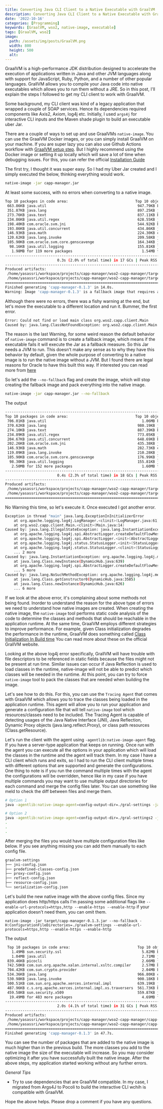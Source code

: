 ```yaml
---
title: Converting Java CLI Client to a Native Executable with GraalVM
description: Converting Java CLI Client to a Native Executable with GraalVM
date: '2022-10-16'
categories: [Programming]
keywords: [GraalVM, wso2, native-image, executable]
tags: [GraalVM, wso2]
image:
  path: /assets/img/posts/GraalVM.png
  width: 800
  height: 500
  alt:
---
```


GraalVM is a high-performance JDK distribution designed to accelerate the execution of applications written in Java and other JVM languages along with support for JavaScript, Ruby, Python, and a number of other popular languages. GrallVM allows you to compile your Java code into native executables which allows you to run them without a JRE. So in this post, I'll explain the steps I followed to get my CLI client to work with GraalVM. 

Some background, my CLI client was kind of a legacy application that wrapped a couple of SOAP services. Hence its dependencies required components like Axis2, Axiom, log4j etc. Initially, I used `args4j` for interactive CLI inputs and the Maven shade plugin to build an executable uber Jar.

There are a couple of ways to set up and use GraalVMs `native-image`. You can use the GraalVM Docker images, or you can simply install GraalVM on your machine. If you are super lazy you can also use Github Actions workflow with [GraalVM setup step](https://github.com/marketplace/actions/github-action-for-graalvm). But I highly recommend using the Docker image or setting it up locally which will save a lot of time when debugging issues. For this, you can refer the official [Installation Guide](https://www.graalvm.org/java/quickstart/)

The first try, I thought it was super easy. So I had my Uber Jar created and I simply executed the below, thinking everything would work.

```sh
native-image -jar capp-manager.jar
```

At least some success, with no errors when converting to a native image.

```sh
Top 10 packages in code area:                               Top 10 object types in image heap:
 663.86KB java.util                                          947.79KB byte[] for code metadata
 351.87KB java.lang                                          897.25KB java.lang.String
 273.76KB java.text                                          837.11KB byte[] for general heap data
 234.86KB java.util.regex                                    628.55KB java.lang.Class
 198.40KB com.oracle.svm.jni                                 544.92KB byte[] for java.lang.String
 193.86KB java.util.concurrent                               434.86KB java.util.HashMap$Node
 146.93KB java.math                                          224.30KB com.oracle.svm.core.hub.DynamicHubCompanion
 120.62KB java.lang.invoke                                   209.58KB java.util.HashMap$Node[]
 105.90KB com.oracle.svm.core.genscavenge                    164.34KB java.lang.String[]
  98.16KB java.util.logging                                  155.81KB java.util.concurrent.ConcurrentHashMap$Node
   1.98MB for 119 more packages                                1.54MB for 786 more object types
------------------------------------------------------------------------------------------------------------------------
                        0.3s (2.0% of total time) in 17 GCs | Peak RSS: 3.30GB | CPU load: 8.23
------------------------------------------------------------------------------------------------------------------------
Produced artifacts:
 /home/yasassri/workspace/projects/capp-manager/wso2-capp-manager/target/capp-manager-0.1.3 (executable)
 /home/yasassri/workspace/projects/capp-manager/wso2-capp-manager/target/capp-manager-0.1.3.build_artifacts.txt (txt)
========================================================================================================================
Finished generating 'capp-manager-0.1.3' in 14.0s.
Warning: Image 'capp-manager-0.1.3' is a fallback image that requires a JDK for execution (use --no-fallback to suppress fallback image generation and to print more detailed information why a fallback image was necessary).
```

Although there were no errors, there was a fishy warning at the end, but let's move the executable to a different location and run it. Bummer, the first error. 

```sh
Error: Could not find or load main class org.wso2.capp.client.Main
Caused by: java.lang.ClassNotFoundException: org.wso2.capp.client.Main
```

The reason is the last Warning, for some weird reason the default behavior of `native-image` command is to create a fallback image, which means if the executable fails it will execute the Jar as a fallback measure. So this Jar needs a JVM to run. This doesn't make any sense as to why they have this behavior by default, given the whole purpose of converting to a native image is to run the native image without a JVM. But I found there are legal reasons for Oracle to have this built this way. If interested you can read more from [here](https://github.com/oracle/GraalVM/issues/2648)

So let's add the `--no-fallback` flag and create the image, which will stop creating the fallback image and pack everything into the native image. 

```sh
native-image -jar capp-manager.jar --no-fallback
```

The output

```sh
------------------------------------------------------------------------------------------------------------------------
Top 10 packages in code area:                               Top 10 object types in image heap:
 706.01KB java.util                                            1.06MB byte[] for code metadata
 370.62KB java.lang                                          980.19KB java.lang.String
 274.10KB java.text                                          887.39KB byte[] for general heap data
 234.89KB java.util.regex                                    773.05KB java.lang.Class
 204.67KB java.util.concurrent                               648.69KB byte[] for java.lang.String
 202.26KB com.oracle.svm.jni                                 435.38KB java.util.HashMap$Node
 146.93KB java.math                                          282.73KB com.oracle.svm.core.hub.DynamicHubCompanion
 119.09KB java.lang.invoke                                   210.28KB java.util.HashMap$Node[]
 105.90KB com.oracle.svm.core.genscavenge                    176.99KB java.lang.String[]
  98.30KB java.util.logging                                  155.81KB java.util.concurrent.ConcurrentHashMap$Node
   2.50MB for 152 more packages                                1.60MB for 829 more object types
------------------------------------------------------------------------------------------------------------------------
                        0.4s (2.3% of total time) in 18 GCs | Peak RSS: 3.47GB | CPU load: 7.80
------------------------------------------------------------------------------------------------------------------------
Produced artifacts:
 /home/yasassri/workspace/projects/capp-manager/wso2-capp-manager/target/capp-manager-0.1.3 (executable)
 /home/yasassri/workspace/projects/capp-manager/wso2-capp-manager/target/capp-manager-0.1.3.build_artifacts.txt (txt)
========================================================================================================================
```

No Warning this time, so let's execute it. Once executed I got another error.

```sh
Exception in thread "main" java.lang.ExceptionInInitializerError
	at org.apache.logging.log4j.LogManager.<clinit>(LogManager.java:61)
	at org.wso2.capp.client.Main.<clinit>(Main.java:14)
Caused by: java.lang.IllegalStateException: java.lang.InstantiationException: org.apache.logging.log4j.message.DefaultFlowMessageFactory
	at org.apache.logging.log4j.spi.AbstractLogger.createDefaultFlowMessageFactory(AbstractLogger.java:246)
	at org.apache.logging.log4j.spi.AbstractLogger.<init>(AbstractLogger.java:144)
	at org.apache.logging.log4j.status.StatusLogger.<init>(StatusLogger.java:105)
	at org.apache.logging.log4j.status.StatusLogger.<clinit>(StatusLogger.java:85)
	... 2 more
Caused by: java.lang.InstantiationException: org.apache.logging.log4j.message.DefaultFlowMessageFactory
	at java.lang.Class.newInstance(DynamicHub.java:639)
	at org.apache.logging.log4j.spi.AbstractLogger.createDefaultFlowMessageFactory(AbstractLogger.java:244)
	... 5 more
Caused by: java.lang.NoSuchMethodException: org.apache.logging.log4j.message.DefaultFlowMessageFactory.<init>()
	at java.lang.Class.getConstructor0(DynamicHub.java:3585)
	at java.lang.Class.newInstance(DynamicHub.java:626)
	... 6 more
```

If we look at the above error, it's complaining about some methods not being found. Inorder to understand the reason for the above type of errors we need to understand how native images are created. When creating the native image, the `native-image` tool performs static code analysis of the code to determine the classes and methods that should be reachable in the application runtime. At the same time, GraalVM employs different strategies to improve performance. For example, given Class initialization degrades the performance in the runtime, GraalVM does something called [Class Initialization In Build time](https://www.graalvm.org/22.2/reference-manual/native-image/optimizations-and-performance/ClassInitialization/) You can read more about these on the official GrallVM website.

Looking at the above log4j error specifically, GrallVM will have trouble with file descriptors to be referenced in static fields because the files might not be present at run time. Similar issues can occur if Java Reflection is used to load classes in the runtime, native-image will not be able to predict which classes will be needed in the runtime. At this point, you can try to force `native-image` tool to pack the classes that are needed when building the image. 

Let's see how to do this. For this, you can use the `Tracing Agent` that comes with GraalVM which allows you to trace the classes being loaded in the application runtime. This agent will allow you to run your application and generate a configuration file that will tell `native-image` tool which resources/classes need to be included. The Tracing Agent is capable of detecting usages of the Java Native Interface (JNI), Java Reflection, Dynamic Proxy objects (java.lang.reflect.Proxy), or class path resources (Class.getResource). 

Let's run the client with the agent using `-agentlib:native-image-agent` flag. If you have a server-type application that keeps on running. Once run with the agent you can execute all the options in your application which will load the classes in the runtime and the agent will track them. In my case I have a CLI client which runs and exits, so I had to run the CLI client multiple times with different options that are supported and generate the configurations. One thing to note is if you run the command multiple times with the agent the configurations will be overridden, hence like in my case if you have multiple commands you may want to use multiple output directories for each command and merge the config files later. You can use something like meld to check the diff between files and merge them.  

```sh
# Option 1
java -agentlib:native-image-agent=config-output-dir=./gral-settings -jar capp-manager-0.1.3.jar list-apps --server https://localhost:9443 --username admin --password admin

# Option 2
java -agentlib:native-image-agent=config-output-dir=./gral-settings2 -jar capp-manager-0.1.3.jar download --server https://localhost:9443 --username admin --password admin --app-name HelloCompositeExporter --destination ./
.
.
.
```

After merging the files you would have multiple configuration files like below. If you see anything missing you can add them manually to each config file. 

```sh
graalvm-settings
├── jni-config.json
├── predefined-classes-config.json
├── proxy-config.json
├── reflect-config.json
├── resource-config.json
└── serialization-config.json
```

Let's build the new native image with the above config files. Since my application does http/https calls I'm passing some additional flags like `--enable-url-protocols=https,http --enable-https --enable-http` if your application doesn't need them, you can omit them. 

```
native-image -jar target/capp-manager-0.1.3.jar --no-fallback -H:ConfigurationFileDirectories=./graalvm-settings --enable-url-protocols=https,http --enable-https --enable-http
```

The output

```sh
 Top 10 packages in code area:                               Top 10 object types in image heap:
   1.49MB sun.security.ssl                                     5.82MB byte[] for code metadata
   1.04MB java.util                                            2.71MB java.lang.String
 839.46KB picocli                                              2.66MB java.lang.Class
 742.50KB com.sun.org.apache.xalan.internal.xsltc.compiler     2.57MB byte[] for general heap data
 704.42KB com.sun.crypto.provider                              2.04MB byte[] for java.lang.String
 534.36KB java.lang                                          966.80KB com.oracle.svm.core.hub.DynamicHubCompanion
 530.98KB java.lang.invoke                                   900.18KB byte[] for embedded resources
 500.51KB com.sun.org.apache.xerces.internal.impl            639.19KB java.util.HashMap$Node
 487.96KB c.s.org.apache.xerces.internal.impl.xs.traversers  561.73KB byte[] for reflection metadata
 459.58KB sun.security.x509                                  559.87KB java.lang.String[]
  19.49MB for 483 more packages                                4.69MB for 2238 more object types
------------------------------------------------------------------------------------------------------------------------
                        2.0s (4.1% of total time) in 31 GCs | Peak RSS: 6.35GB | CPU load: 8.25
------------------------------------------------------------------------------------------------------------------------
Produced artifacts:
 /home/yasassri/workspace/projects/capp-manager/wso2-capp-manager/capp-manager-0.1.3 (executable)
 /home/yasassri/workspace/projects/capp-manager/wso2-capp-manager/capp-manager-0.1.3.build_artifacts.txt (txt)
========================================================================================================================
Finished generating 'capp-manager-0.1.3' in 47.7s.
```

You can see the number of packages that are added to the native image is much higher than in the previous build. The more classes you add to the native image the size of the executable will increase. So you may consider optimizing it after you have successfully built the native image. After the above steps, my application started working without any further errors.

*General Tips*

- Try to use dependencies that are GraalVM compatible. In my case, I migrated from Args4J to Pocoli to build the interactive CLI wchih is compatible with GraalVM.

Hope the above helps. Please drop a comment if you have any questions. 